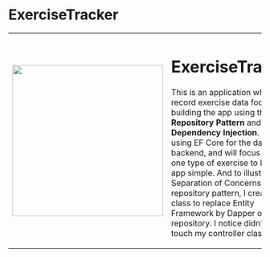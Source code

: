# ExerciseTracker 
<table>
  <tr>
    <td>
      <img src="https://github.com/user-attachments/assets/1b8c3a8d-144a-4bf7-be66-53748fe006eb" width="300">
    </td>
    <td>
      <h1>ExerciseTracker</h1>
      <p>This is an application where I record exercise data focusing on building the app using the <strong>Repository Pattern</strong> and <strong>Dependency Injection</strong>. I will be using EF Core for the database backend, and will focus on only one type of exercise to keep the app simple.
And to illustrate the Separation of Concerns by the repository pattern, I created a class to replace Entity Framework by Dapper or in my repository. I notice didn't need to touch my controller class at all!.</p>
    </td>
  </tr>
</table>
